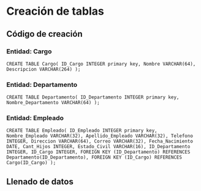 # Creación de tablas
## Código de creación
### Entidad: Cargo
``CREATE TABLE Cargo(
    ID_Cargo INTEGER primary key,
    Nombre VARCHAR(64),
    Descripcion VARCHAR(264)
);``

### Entidad: Departamento
``CREATE TABLE Departamento(
ID_Departamento INTEGER primary key,
Nombre_Departamento VARCHAR(64)
);``

### Entidad: Empleado
``CREATE TABLE Empleado(
ID_Empleado INTEGER primary key,
Nombre_Empleado VARCHAR(32),
Apellido_Empleado VARCHAR(32),
Telefono INTEGER,
Direccion VARCHAR(64),
Correo VARCHAR(32),
Fecha_Nacimiento DATE,
Cant_Hijos INTEGER,
Estado_Civil VARCHAR(16),
ID_Departamento INTEGER,
ID_Cargo INTEGER,
FOREIGN KEY (ID_Departamento) REFERENCES Departamento(ID_Departamento),
FOREIGN KEY (ID_Cargo) REFERENCES Cargo(ID_Cargo)
);``

## Llenado de datos



